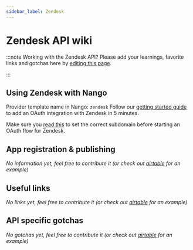 ```yaml
---
sidebar_label: Zendesk
---
```

# Zendesk API wiki

:::note Working with the Zendesk API?
Please add your learnings, favorite links and gotchas here by [editing this page](https://github.com/nangohq/nango/tree/master/docs/docs/providers/zendesk.md).

:::

## Using Zendesk with Nango
Provider template name in Nango: `zendesk`
Follow our [getting started guide](../reference/guide.md) to add an OAuth integration with Zendesk in 5 minutes.

Make sure you [read this](reference/configuration.md#connection-config) to set the correct subdomain before starting an OAuth flow for Zendesk.

## App registration & publishing
*No information yet, feel free to contribute it (or check out [airtable](airtable.md) for an example)*


## Useful links
*No links yet, feel free to contribute it (or check out [airtable](airtable.md) for an example)*

## API specific gotchas
*No gotchas yet, feel free to contribute it (or check out [airtable](airtable.md) for an example)*
